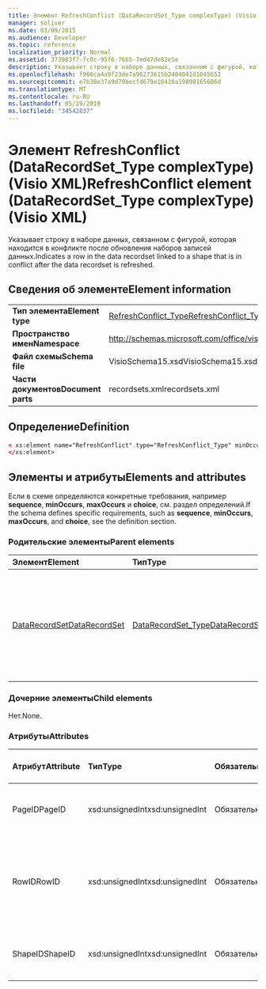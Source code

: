 ```yaml
---
title: Элемент RefreshConflict (DataRecordSet_Type complexType) (Visio XML)
manager: soliver
ms.date: 03/09/2015
ms.audience: Developer
ms.topic: reference
localization_priority: Normal
ms.assetid: 373983f7-fc0c-95f6-7665-7ed47de82e5e
description: Указывает строку в наборе данных, связанном с фигурой, которая находится в конфликте после обновления наборов записей данных.
ms.openlocfilehash: f966ca4a9f23de7a96273615b2404041d1045652
ms.sourcegitcommit: e7b38e37a9d79becfd679e10420a19890165606d
ms.translationtype: MT
ms.contentlocale: ru-RU
ms.lasthandoff: 05/29/2019
ms.locfileid: "34542837"
---
```

# <a name="refreshconflict-element-datarecordset_type-complextype-visio-xml"></a><span data-ttu-id="0e64e-103">Элемент RefreshConflict (DataRecordSet_Type complexType) (Visio XML)</span><span class="sxs-lookup"><span data-stu-id="0e64e-103">RefreshConflict element (DataRecordSet_Type complexType) (Visio XML)</span></span>

<span data-ttu-id="0e64e-104">Указывает строку в наборе данных, связанном с фигурой, которая находится в конфликте после обновления наборов записей данных.</span><span class="sxs-lookup"><span data-stu-id="0e64e-104">Indicates a row in the data recordset linked to a shape that is in conflict after the data recordset is refreshed.</span></span>
  
## <a name="element-information"></a><span data-ttu-id="0e64e-105">Сведения об элементе</span><span class="sxs-lookup"><span data-stu-id="0e64e-105">Element information</span></span>

|||
|:-----|:-----|
|<span data-ttu-id="0e64e-106">**Тип элемента**</span><span class="sxs-lookup"><span data-stu-id="0e64e-106">**Element type**</span></span> <br/> |[<span data-ttu-id="0e64e-107">RefreshConflict_Type</span><span class="sxs-lookup"><span data-stu-id="0e64e-107">RefreshConflict_Type</span></span>](refreshconflict_type-complextypevisio-xml.md) <br/> |
|<span data-ttu-id="0e64e-108">**Пространство имен**</span><span class="sxs-lookup"><span data-stu-id="0e64e-108">**Namespace**</span></span> <br/> |http://schemas.microsoft.com/office/visio/2012/main  <br/> |
|<span data-ttu-id="0e64e-109">**Файл схемы**</span><span class="sxs-lookup"><span data-stu-id="0e64e-109">**Schema file**</span></span> <br/> |<span data-ttu-id="0e64e-110">VisioSchema15.xsd</span><span class="sxs-lookup"><span data-stu-id="0e64e-110">VisioSchema15.xsd</span></span>  <br/> |
|<span data-ttu-id="0e64e-111">**Части документов**</span><span class="sxs-lookup"><span data-stu-id="0e64e-111">**Document parts**</span></span> <br/> |<span data-ttu-id="0e64e-112">recordsets.xml</span><span class="sxs-lookup"><span data-stu-id="0e64e-112">recordsets.xml</span></span>  <br/> |
   
## <a name="definition"></a><span data-ttu-id="0e64e-113">Определение</span><span class="sxs-lookup"><span data-stu-id="0e64e-113">Definition</span></span>

```XML
< xs:element name="RefreshConflict" type="RefreshConflict_Type" minOccurs="0" maxOccurs="unbounded" >
</xs:element>
```

## <a name="elements-and-attributes"></a><span data-ttu-id="0e64e-114">Элементы и атрибуты</span><span class="sxs-lookup"><span data-stu-id="0e64e-114">Elements and attributes</span></span>

<span data-ttu-id="0e64e-115">Если в схеме определяются конкретные требования, например **sequence**, **minOccurs**, **maxOccurs** и **choice**, см. раздел определений.</span><span class="sxs-lookup"><span data-stu-id="0e64e-115">If the schema defines specific requirements, such as **sequence**, **minOccurs**, **maxOccurs**, and **choice**, see the definition section.</span></span> 
  
### <a name="parent-elements"></a><span data-ttu-id="0e64e-116">Родительские элементы</span><span class="sxs-lookup"><span data-stu-id="0e64e-116">Parent elements</span></span>

|<span data-ttu-id="0e64e-117">**Элемент**</span><span class="sxs-lookup"><span data-stu-id="0e64e-117">**Element**</span></span>|<span data-ttu-id="0e64e-118">**Тип**</span><span class="sxs-lookup"><span data-stu-id="0e64e-118">**Type**</span></span>|<span data-ttu-id="0e64e-119">**Описание**</span><span class="sxs-lookup"><span data-stu-id="0e64e-119">**Description**</span></span>|
|:-----|:-----|:-----|
|[<span data-ttu-id="0e64e-120">DataRecordSet</span><span class="sxs-lookup"><span data-stu-id="0e64e-120">DataRecordSet</span></span>](datarecordset-element-datarecordsets_type-complextypevisio-xml.md) <br/> |[<span data-ttu-id="0e64e-121">DataRecordSet_Type</span><span class="sxs-lookup"><span data-stu-id="0e64e-121">DataRecordSet_Type</span></span>](datarecordset_type-complextypevisio-xml.md) <br/> |<span data-ttu-id="0e64e-122">Магазины, форматы, обновления и доступ к данным, запрашиваемой из базы данных в Microsoft Visio.</span><span class="sxs-lookup"><span data-stu-id="0e64e-122">Stores, formats, refreshes, and exposes data queried from a database in Microsoft Visio.</span></span>  <br/> |
   
### <a name="child-elements"></a><span data-ttu-id="0e64e-123">Дочерние элементы</span><span class="sxs-lookup"><span data-stu-id="0e64e-123">Child elements</span></span>

<span data-ttu-id="0e64e-124">Нет.</span><span class="sxs-lookup"><span data-stu-id="0e64e-124">None.</span></span>
  
### <a name="attributes"></a><span data-ttu-id="0e64e-125">Атрибуты</span><span class="sxs-lookup"><span data-stu-id="0e64e-125">Attributes</span></span>

|<span data-ttu-id="0e64e-126">**Атрибут**</span><span class="sxs-lookup"><span data-stu-id="0e64e-126">**Attribute**</span></span>|<span data-ttu-id="0e64e-127">**Тип**</span><span class="sxs-lookup"><span data-stu-id="0e64e-127">**Type**</span></span>|<span data-ttu-id="0e64e-128">**Обязательный**</span><span class="sxs-lookup"><span data-stu-id="0e64e-128">**Required**</span></span>|<span data-ttu-id="0e64e-129">**Описание**</span><span class="sxs-lookup"><span data-stu-id="0e64e-129">**Description**</span></span>|<span data-ttu-id="0e64e-130">**Возможные значения**</span><span class="sxs-lookup"><span data-stu-id="0e64e-130">**Possible values**</span></span>|
|:-----|:-----|:-----|:-----|:-----|
|<span data-ttu-id="0e64e-131">PageID</span><span class="sxs-lookup"><span data-stu-id="0e64e-131">PageID</span></span>  <br/> |<span data-ttu-id="0e64e-132">xsd:unsignedInt</span><span class="sxs-lookup"><span data-stu-id="0e64e-132">xsd:unsignedInt</span></span>  <br/> |<span data-ttu-id="0e64e-133">Обязательный</span><span class="sxs-lookup"><span data-stu-id="0e64e-133">required</span></span>  <br/> |<span data-ttu-id="0e64e-134">Page ID формы, вовлеченной в конфликт.</span><span class="sxs-lookup"><span data-stu-id="0e64e-134">Page ID of the shape involved in the conflict.</span></span>  <br/> |<span data-ttu-id="0e64e-135">Значения типа xsd:unsignedInt.</span><span class="sxs-lookup"><span data-stu-id="0e64e-135">Values of the xsd:unsignedInt type.</span></span>  <br/> |
|<span data-ttu-id="0e64e-136">RowID</span><span class="sxs-lookup"><span data-stu-id="0e64e-136">RowID</span></span>  <br/> |<span data-ttu-id="0e64e-137">xsd:unsignedInt</span><span class="sxs-lookup"><span data-stu-id="0e64e-137">xsd:unsignedInt</span></span>  <br/> |<span data-ttu-id="0e64e-138">Обязательный</span><span class="sxs-lookup"><span data-stu-id="0e64e-138">required</span></span>  <br/> |<span data-ttu-id="0e64e-139">Исходный ID строки строки теперь находится в конфликте после обновления данных.</span><span class="sxs-lookup"><span data-stu-id="0e64e-139">The original row ID of the row now in conflict after data was refreshed .</span></span>  <br/> |<span data-ttu-id="0e64e-140">Значения типа xsd:unsignedInt.</span><span class="sxs-lookup"><span data-stu-id="0e64e-140">Values of the xsd:unsignedInt type.</span></span>  <br/> |
|<span data-ttu-id="0e64e-141">ShapeID</span><span class="sxs-lookup"><span data-stu-id="0e64e-141">ShapeID</span></span>  <br/> |<span data-ttu-id="0e64e-142">xsd:unsignedInt</span><span class="sxs-lookup"><span data-stu-id="0e64e-142">xsd:unsignedInt</span></span>  <br/> |<span data-ttu-id="0e64e-143">Обязательный</span><span class="sxs-lookup"><span data-stu-id="0e64e-143">required</span></span>  <br/> |<span data-ttu-id="0e64e-144">Форма ID фигуры, вовлеченной в конфликт.</span><span class="sxs-lookup"><span data-stu-id="0e64e-144">Shape ID of the shape involved in the conflict.</span></span>  <br/> |<span data-ttu-id="0e64e-145">Значения типа xsd:unsignedInt.</span><span class="sxs-lookup"><span data-stu-id="0e64e-145">Values of the xsd:unsignedInt type.</span></span>  <br/> |
   

